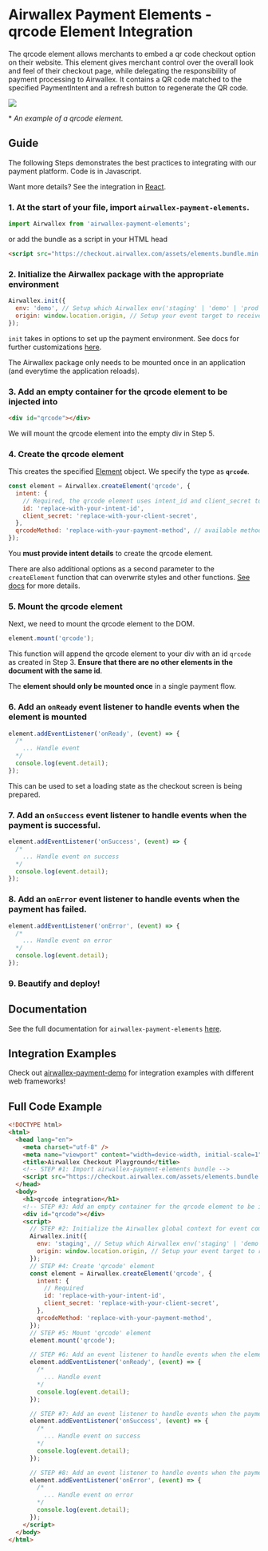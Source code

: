 # Airwallex Payment Elements - qrcode Element Integration

The qrcode element allows merchants to embed a qr code checkout option on their website. This element gives merchant control over the overall look and feel of their checkout page, while delegating the responsibility of payment processing to Airwallex. It contains a QR code matched to the specified PaymentIntent and a refresh button to regenerate the QR code.

![](assets/qrcode.gif)

\* _An example of a qrcode element._

## Guide

The following Steps demonstrates the best practices to integrating with our payment platform. Code is in Javascript.

Want more details? See the integration in [React](/integrations/react/src/components/Qrcode.jsx).

### 1. At the start of your file, import `airwallex-payment-elements`.

```js
import Airwallex from 'airwallex-payment-elements';
```

or add the bundle as a script in your HTML head

```html
<script src="https://checkout.airwallex.com/assets/elements.bundle.min.js"></script>
```

### 2. Initialize the Airwallex package with the appropriate environment

```js
Airwallex.init({
  env: 'demo', // Setup which Airwallex env('staging' | 'demo' | 'prod') to integrate with
  origin: window.location.origin, // Setup your event target to receive the browser events message
});
```

`init` takes in options to set up the payment environment. See docs for further customizations [here](/docs#init).

The Airwallex package only needs to be mounted once in an application (and everytime the application reloads).

### 3. Add an empty container for the qrcode element to be injected into

```html
<div id="qrcode"></div>
```

We will mount the qrcode element into the empty div in Step 5.

### 4. Create the qrcode element

This creates the specified [Element](/docs#Element) object. We specify the type as **`qrcode`**.

```js
const element = Airwallex.createElement('qrcode', {
  intent: {
    // Required, the qrcode element uses intent_id and client_secret to prepare checkout
    id: 'replace-with-your-intent-id',
    client_secret: 'replace-with-your-client-secret',
  },
  qrcodeMethod: 'replace-with-your-payment-method', // available methods: 'alipayhk', 'kakaopay', 'wechatpay'
});
```

You **must provide intent details** to create the qrcode element.

There are also additional options as a second parameter to the `createElement` function that can overwrite styles and other functions. [See docs](/docs#createElement) for more details.

### 5. Mount the qrcode element

Next, we need to mount the qrcode element to the DOM.

```js
element.mount('qrcode');
```

This function will append the qrcode element to your div with an id `qrcode` as created in Step 3. **Ensure that there are no other elements in the document with the same id**.

The **element should only be mounted once** in a single payment flow.

### 6. Add an `onReady` event listener to handle events when the element is mounted

```js
element.addEventListener('onReady', (event) => {
  /*
    ... Handle event
  */
  console.log(event.detail);
});
```

This can be used to set a loading state as the checkout screen is being prepared.

### 7. Add an `onSuccess` event listener to handle events when the payment is successful.

```js
element.addEventListener('onSuccess', (event) => {
  /*
    ... Handle event on success
  */
  console.log(event.detail);
});
```

### 8. Add an `onError` event listener to handle events when the payment has failed.

```js
element.addEventListener('onError', (event) => {
  /*
    ... Handle event on error
  */
  console.log(event.detail);
});
```

### 9. Beautify and deploy!

## Documentation

See the full documentation for `airwallex-payment-elements` [here](/docs).

## Integration Examples

Check out [airwallex-payment-demo](/../../tree/master) for integration examples with different web frameworks!

## Full Code Example

```html
<!DOCTYPE html>
<html>
  <head lang="en">
    <meta charset="utf-8" />
    <meta name="viewport" content="width=device-width, initial-scale=1" />
    <title>Airwallex Checkout Playground</title>
    <!-- STEP #1: Import airwallex-payment-elements bundle -->
    <script src="https://checkout.airwallex.com/assets/elements.bundle.min.js"></script>
  </head>
  <body>
    <h1>qrcode integration</h1>
    <!-- STEP #3: Add an empty container for the qrcode element to be injected into -->
    <div id="qrcode"></div>
    <script>
      // STEP #2: Initialize the Airwallex global context for event communication
      Airwallex.init({
        env: 'staging', // Setup which Airwallex env('staging' | 'demo' | 'prod') to integrate with
        origin: window.location.origin, // Setup your event target to receive the browser events message
      });
      // STEP #4: Create 'qrcode' element
      const element = Airwallex.createElement('qrcode', {
        intent: {
          // Required
          id: 'replace-with-your-intent-id',
          client_secret: 'replace-with-your-client-secret',
        },
        qrcodeMethod: 'replace-with-your-payment-method',
      });
      // STEP #5: Mount 'qrcode' element
      element.mount('qrcode');

      // STEP #6: Add an event listener to handle events when the element is mounted
      element.addEventListener('onReady', (event) => {
        /*
          ... Handle event
        */
        console.log(event.detail);
      });

      // STEP #7: Add an event listener to handle events when the payment is successful.
      element.addEventListener('onSuccess', (event) => {
        /*
          ... Handle event on success
        */
        console.log(event.detail);
      });

      // STEP #8: Add an event listener to handle events when the payment has failed.
      element.addEventListener('onError', (event) => {
        /*
          ... Handle event on error
        */
        console.log(event.detail);
      });
    </script>
  </body>
</html>
```
